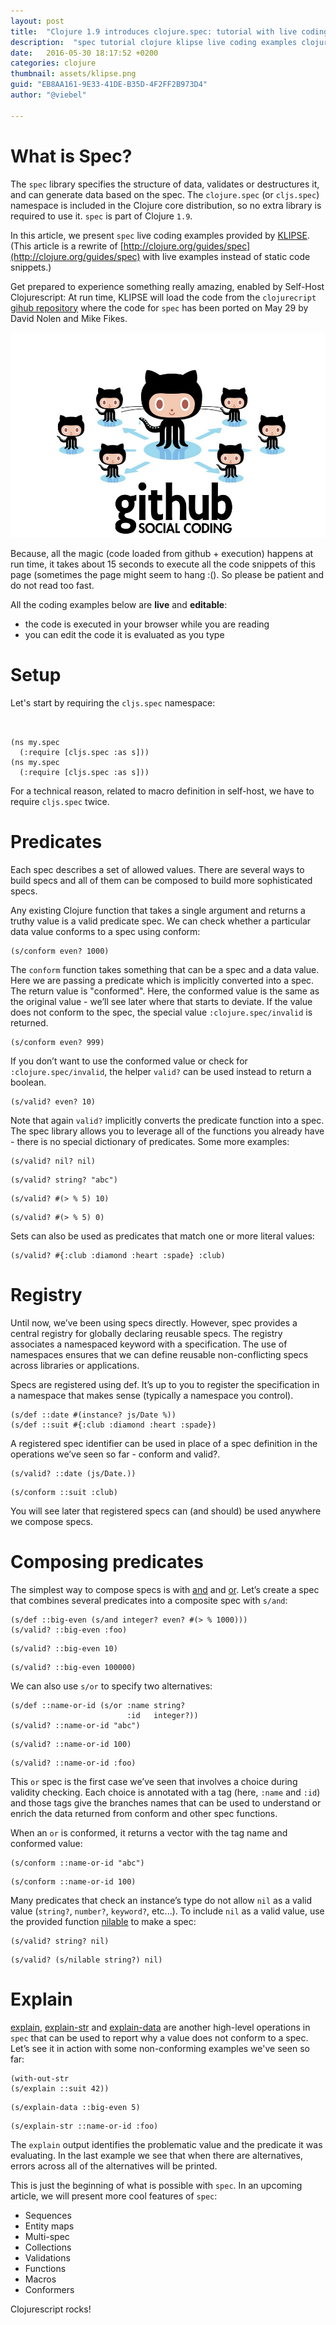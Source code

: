 ```yaml
---
layout: post
title:  "Clojure 1.9 introduces clojure.spec: tutorial with live coding examples #cljklipse @viebel"
description:  "spec tutorial clojure klipse live coding examples clojurescript cljs"
date:   2016-05-30 18:17:52 +0200
categories: clojure
thumbnail: assets/klipse.png
guid: "EB8AA161-9E33-41DE-B35D-4F2FF2B973D4"
author: "@viebel"

---
```


# What is Spec?

The `spec` library specifies the structure of data, validates or destructures it, and can generate data based on the spec. The `clojure.spec` (or `cljs.spec`) namespace is included in the Clojure core distribution, so no extra library is required to use it. `spec` is part of Clojure `1.9`.


In this article, we present `spec` live coding examples provided by [KLIPSE][app-url]. (This article is a rewrite of [http://clojure.org/guides/spec](http://clojure.org/guides/spec) with live examples instead of static code snippets.)

Get prepared to experience something really amazing, enabled by Self-Host Clojurescript: At run time, KLIPSE will load the code from the `clojurecript` [gihub repository](https://github.com/clojure/clojurescript/commits/master) where the code for `spec` has been ported on May 29 by David Nolen and Mike Fikes.

![Github](/assets/github.jpg)

Because, all the magic (code loaded from github + execution) happens at run time, it takes about 15 seconds to execute all the code snippets of this page (sometimes the page might seem to hang :(). So please be patient and do not read too fast.


All the coding examples below are **live** and **editable**:

- the code is executed in your browser while you are reading
- you can edit the code it is evaluated as you type

# Setup

Let's start by requiring the `cljs.spec` namespace: 

<pre class="language-klipse"  src-paths="http://app.klipse.tech/fig/js,clojurescript">
<code>

(ns my.spec
  (:require [cljs.spec :as s]))
(ns my.spec
  (:require [cljs.spec :as s]))
</code></pre>

For a technical reason, related to macro definition in self-host, we have to require `cljs.spec` twice.

# Predicates

Each spec describes a set of allowed values. There are several ways to build specs and all of them can be composed to build more sophisticated specs.

Any existing Clojure function that takes a single argument and returns a truthy value is a valid predicate spec. We can check whether a particular data value conforms to a spec using conform:

~~~klipse
(s/conform even? 1000)
~~~

The `conform` function takes something that can be a spec and a data value. Here we are passing a predicate which is implicitly converted into a spec. The return value is "conformed". Here, the conformed value is the same as the original value - we’ll see later where that starts to deviate. If the value does not conform to the spec, the special value `:clojure.spec/invalid` is returned.

~~~klipse
(s/conform even? 999)
~~~

If you don’t want to use the conformed value or check for `:clojure.spec/invalid`, the helper `valid?` can be used instead to return a boolean.

~~~klipse
(s/valid? even? 10)
~~~

Note that again `valid?` implicitly converts the predicate function into a spec. The spec library allows you to leverage all of the functions you already have - there is no special dictionary of predicates. Some more examples:

~~~klipse
(s/valid? nil? nil)
~~~

~~~klipse
(s/valid? string? "abc")
~~~

~~~klipse
(s/valid? #(> % 5) 10)
~~~

~~~klipse
(s/valid? #(> % 5) 0)
~~~

Sets can also be used as predicates that match one or more literal values:

~~~klipse
(s/valid? #{:club :diamond :heart :spade} :club) 
~~~

# Registry

Until now, we’ve been using specs directly. However, spec provides a central registry for globally declaring reusable specs. The registry associates a namespaced keyword with a specification. The use of namespaces ensures that we can define reusable non-conflicting specs across libraries or applications.

Specs are registered using def. It’s up to you to register the specification in a namespace that makes sense (typically a namespace you control).

~~~klipse
(s/def ::date #(instance? js/Date %))
(s/def ::suit #{:club :diamond :heart :spade})
~~~

A registered spec identifier can be used in place of a spec definition in the operations we’ve seen so far - conform and valid?.

~~~klipse
(s/valid? ::date (js/Date.))
~~~

~~~klipse
(s/conform ::suit :club)
~~~

You will see later that registered specs can (and should) be used anywhere we compose specs.

# Composing predicates

The simplest way to compose specs is with [and](http://clojure.github.io/clojure/branch-master/clojure.spec-api.html#clojure.spec/and) and [or](http://clojure.github.io/clojure/branch-master/clojure.spec-api.html#clojure.spec/or). Let’s create a spec that combines several predicates into a composite spec with `s/and`:

~~~klipse
(s/def ::big-even (s/and integer? even? #(> % 1000)))
(s/valid? ::big-even :foo)
~~~

~~~klipse
(s/valid? ::big-even 10)
~~~

~~~klipse
(s/valid? ::big-even 100000)
~~~

We can also use `s/or` to specify two alternatives:

~~~klipse
(s/def ::name-or-id (s/or :name string?
                          :id   integer?))
(s/valid? ::name-or-id "abc") 
~~~

~~~klipse
(s/valid? ::name-or-id 100)
~~~

~~~klipse
(s/valid? ::name-or-id :foo) 
~~~


This `or` spec is the first case we’ve seen that involves a choice during validity checking. Each choice is annotated with a tag (here, `:name` and `:id`) and those tags give the branches names that can be used to understand or enrich the data returned from conform and other spec functions.

When an `or` is conformed, it returns a vector with the tag name and conformed value:

~~~klipse
(s/conform ::name-or-id "abc")
~~~

~~~klipse
(s/conform ::name-or-id 100)
~~~

Many predicates that check an instance’s type do not allow `nil` as a valid value (`string?`, `number?`, `keyword?`, etc...). To include `nil` as a valid value, use the provided function [nilable](http://clojure.github.io/clojure/branch-master/clojure.spec-api.html#clojure.spec/nilable) to make a spec:

~~~klipse
(s/valid? string? nil)
~~~

~~~klipse
(s/valid? (s/nilable string?) nil)
~~~

# Explain

[explain](http://clojure.github.io/clojure/branch-master/clojure.spec-api.html#clojure.spec/explain), [explain-str](http://clojure.github.io/clojure/branch-master/clojure.spec-api.html#clojure.spec/explain-str) and [explain-data](http://clojure.github.io/clojure/branch-master/clojure.spec-api.html#clojure.spec/explain-data) are another high-level operations in `spec` that can be used to report why a value does not conform to a spec. Let’s see it in action with some non-conforming examples we've seen so far:

~~~klipse
(with-out-str
(s/explain ::suit 42))
~~~

~~~klipse
(s/explain-data ::big-even 5)
~~~

~~~klipse
(s/explain-str ::name-or-id :foo)
~~~


The `explain` output identifies the problematic value and the predicate it was evaluating. In the last example we see that when there are alternatives, errors across all of the alternatives will be printed.

This is just the beginning of what is possible with `spec`. In an upcoming article, we will present more cool features of `spec`:

- Sequences
- Entity maps
- Multi-spec
- Collections
- Validations
- Functions
- Macros
- Conformers


Clojurescript rocks!

[app-url]: http://app.klipse.tech?blog=klipse

